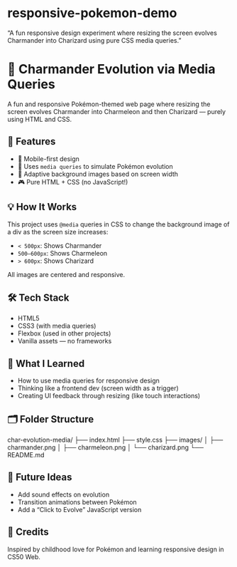 # responsive-pokemon-demo
“A fun responsive design experiment where resizing the screen evolves Charmander into Charizard using pure CSS media queries.”
# 🐉 Charmander Evolution via Media Queries

A fun and responsive Pokémon-themed web page where resizing the screen evolves Charmander into Charmeleon and then Charizard — purely using HTML and CSS.



## 🚀 Features

- 📱 Mobile-first design
- 🎨 Uses `media queries` to simulate Pokémon evolution
- 🌈 Adaptive background images based on screen width
- 🎮 Pure HTML + CSS (no JavaScript!)

## 💡 How It Works

This project uses `@media` queries in CSS to change the background image of a div as the screen size increases:

- `< 500px`: Shows Charmander
- `500–600px`: Shows Charmeleon
- `> 600px`: Shows Charizard

All images are centered and responsive.

## 🛠 Tech Stack

- HTML5
- CSS3 (with media queries)
- Flexbox (used in other projects)
- Vanilla assets — no frameworks

## 🧠 What I Learned

- How to use media queries for responsive design
- Thinking like a frontend dev (screen width as a trigger)
- Creating UI feedback through resizing (like touch interactions)

## 🗂️ Folder Structure
char-evolution-media/
├── index.html
├── style.css
├── images/
│ ├── charmander.png
│ ├── charmeleon.png
│ └── charizard.png
└── README.md
## 🎯 Future Ideas

- Add sound effects on evolution
- Transition animations between Pokémon
- Add a “Click to Evolve” JavaScript version

## 🙌 Credits

Inspired by childhood love for Pokémon and learning responsive design in CS50 Web.

